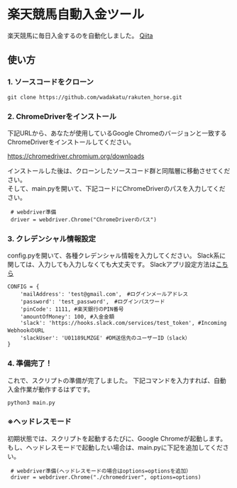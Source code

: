 # 楽天競馬自動入金ツール

楽天競馬に毎日入金するのを自動化しました。
[Qiita]()

## 使い方

### 1. ソースコードをクローン

```
git clone https://github.com/wadakatu/rakuten_horse.git
```

### 2. ChromeDriverをインストール

下記URLから、あなたが使用しているGoogle Chromeのバージョンと一致する<br>
ChromeDriverをインストールしてください。<br>

https://chromedriver.chromium.org/downloads

インストールした後は、クローンしたソースコード群と同階層に移動させてください。<br>
そして、main.pyを開いて、下記コードにChromeDriverのパスを入力してください。

```
 # webdriver準備
 driver = webdriver.Chrome("ChromeDriverのパス")
```

### 3. クレデンシャル情報設定

config.pyを開いて、各種クレデンシャル情報を入力してください。
Slack系に関しては、入力しても入力しなくても大丈夫です。
Slackアプリ設定方法は[こちら](https://api.slack.com/messaging/webhooks)

```
CONFIG = {
    'mailAddress': 'test@gmail.com',　#ログインメールアドレス
    'password': 'test_password',　#ログインパスワード 
    'pinCode': 1111, #楽天銀行のPIN番号
    'amountOfMoney': 100, #入金金額
    'slack': 'https://hooks.slack.com/services/test_token', #Incoming WebhookのURL
    'slackUser': 'U01189LMZGE' #DM送信先のユーザーID（slack）
}
```

### 4. 準備完了！

これで、スクリプトの準備が完了しました。
下記コマンドを入力すれば、自動入金作業が動作するはずです。

```
python3 main.py
```

### ※ヘッドレスモード

初期状態では、スクリプトを起動するたびに、Google Chromeが起動します。<br>
もし、ヘッドレスモードで起動したい場合は、main.pyに下記を追加してください。

```
 # webdriver準備(ヘッドレスモードの場合はoptions=optionsを追加）
 driver = webdriver.Chrome("./chromedriver", options=options)
```
